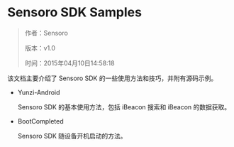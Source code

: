 # Sensoro SDK Samples

> 作者：Sensoro
>
>  版本：v1.0 
>  
>  时间：2015年04月10日14:58:18

该文档主要介绍了 Sensoro SDK 的一些使用方法和技巧，并附有源码示例。

- Yunzi-Android

	Sensoro SDK 的基本使用方法，包括 iBeacon 搜索和 iBeacon 的数据获取。	
- BootCompleted

	Sensoro SDK 随设备开机启动的方法。

